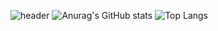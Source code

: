 ![header](https://capsule-render.vercel.app/api?type=waving&color=auto&height=300&section=header&text=Hello%20World&fontSize=90&fontColor=fff)
![Anurag's GitHub stats](https://github-readme-stats.vercel.app/api?username=hi1004)
![Top Langs](https://github-readme-stats.vercel.app/api/top-langs/?username=hi1004)
